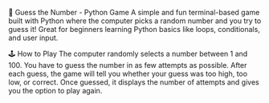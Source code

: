 🎯 Guess the Number - Python Game
A simple and fun terminal-based game built with Python where the computer picks a random number and you try to guess it! Great for beginners learning Python basics like loops, conditionals, and user input.

🕹️ How to Play
The computer randomly selects a number between 1 and 100.
You have to guess the number in as few attempts as possible.
After each guess, the game will tell you whether your guess was too high, too low, or correct.
Once guessed, it displays the number of attempts and gives you the option to play again.
